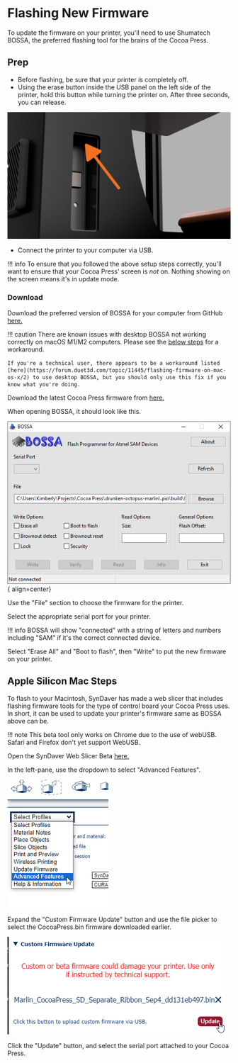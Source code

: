 # Flashing New Firmware

To update the firmware on your printer, you'll need to use Shumatech BOSSA, the preferred flashing tool for the brains of the Cocoa Press.

## Prep

- Before flashing, be sure that your printer is completely off.
- Using the erase button inside the USB panel on the left side of the printer, hold this button while turning the printer on.  After three seconds, you can release.

![](../img/flashing_firmware/button_location.png)

- Connect the printer to your computer via USB.

<!-- TODO Add printer hardware button photo -->

!!! info
    To ensure that you followed the above setup steps correctly, you'll want to ensure that your Cocoa Press' screen is *not* on.  Nothing showing on the screen means it's in update mode.

### Download

Download the preferred version of BOSSA for your computer from GitHub [here.](https://github.com/shumatech/BOSSA/releases)

!!! caution
    There are known issues with desktop BOSSA not working correctly on macOS M1/M2 computers.  Please see the [below steps](#apple-silicon-mac-steps) for a workaround.

    If you're a technical user, there appears to be a workaround listed [here](https://forum.duet3d.com/topic/11445/flashing-firmware-on-mac-os-x/2) to use desktop BOSSA, but you should only use this fix if you know what you're doing.

Download the latest Cocoa Press firmware from [here.](#) <!-- TODO ADD FIRMWARE LINK -->

When opening BOSSA, it should look like this.  

![](../img/flashing_firmware/bossa_1.png){ align=center}

Use the "File" section to choose the firmware for the printer.  

Select the appropriate serial port for your printer.  

!!! info
    BOSSA will show "connected" with a string of letters and numbers including "SAM" if it's the correct connected device.  

Select "Erase All" and "Boot to flash", then "Write" to put the new firmware on your printer.

## Apple Silicon Mac Steps

To flash to your Macintosh, SynDaver has made a web slicer that includes flashing firmware tools for the type of control board your Cocoa Press uses.  In short, it can be used to update your printer's firmware same as BOSSA above can be.

!!! note
    This beta tool only works on Chrome due to the use of webUSB.  Safari and Firefox don't yet support WebUSB.

Open the SynDaver Web Slicer Beta [here.](https://syndaverco.github.io/slicer-beta/)

In the left-pane, use the dropdown to select "Advanced Features".

![](../img/flashing_firmware/syndaverflash-menu.png)

Expand the "Custom Firmware Update" button and use the file picker to select the CocoaPress.bin firmware downloaded earlier.

![](../img/flashing_firmware/syndaverflash_selectfile.png)

Click the "Update" button, and select the serial port attached to your Cocoa Press.

<!-- TODO: Add Chrome menu of flashing it. -->